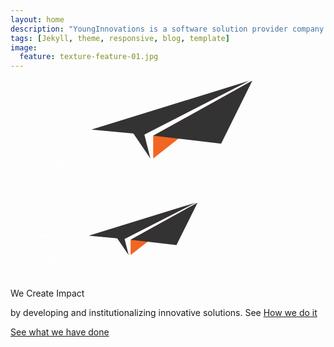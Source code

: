 ```yaml
---
layout: home
description: "YoungInnovations is a software solution provider company that works with clients from around the globe to provide innovative solutions."
tags: [Jekyll, theme, responsive, blog, template]
image:
  feature: texture-feature-01.jpg
---
```



<section class="impact-wrap">
<div class="impact-image">
<div class="impact-screen-image">
<?xml version="1.0" encoding="UTF-8" standalone="no"?>
<svg width="390px" height="188px" viewBox="0 0 390 188" version="1.1" xmlns="http://www.w3.org/2000/svg" xmlns:xlink="http://www.w3.org/1999/xlink" xmlns:sketch="http://www.bohemiancoding.com/sketch/ns">
    <!-- Generator: Sketch 3.3 (11970) - http://www.bohemiancoding.com/sketch -->
    <title>8_years_plane</title>
    <desc>Created with Sketch.</desc>
    <defs></defs>
    <g id="Page-1" stroke="none" stroke-width="1" fill="none" fill-rule="evenodd" sketch:type="MSPage">
        <g id="8_years_plane" sketch:type="MSArtboardGroup">
            <g id="Plane_innovations" sketch:type="MSLayerGroup" transform="translate(129.000000, 1.000000)">
                <g id="Group" sketch:type="MSShapeGroup">
                    <path d="M99.3265,124.964461 L99.3265,88.5612745 L257.890698,0.600490196 L99.3265,124.964461" id="Shape" fill="#F16622"></path>
                    <path d="M99.3265,88.5612745 L208.001434,101.253676 L257.890698,0.600490196 L99.3265,88.5612745 Z" id="Shape" fill="#333333"></path>
                    <path d="M94.7964434,124.964461 L85.235434,86.7279412 L253.356976,0.600490196 L0.329858491,78.7647059 L67.6454245,85.0759804 L94.7964434,124.964461" id="Shape" fill="#333333"></path>
                </g>
            </g>
            <g id="Group" sketch:type="MSLayerGroup" transform="translate(116.461044, 135.621292) rotate(25.000000) translate(-116.461044, -135.621292) translate(24.961044, 63.621292)" stroke="#FFFFFF" stroke-width="2" stroke-dasharray="2,4" stroke-linecap="round" stroke-linejoin="bevel">
                <ellipse id="Oval-1" sketch:type="MSShapeGroup" cx="27.7614265" cy="28.2909588" rx="27.4651214" ry="27.4651214"></ellipse>
                <path d="M90.2917956,98.4488722 C92.8675008,93.605913 94.3269475,88.0788937 94.3269475,82.2110023 C94.3269475,63.0854169 78.8225972,47.5810666 59.6970118,47.5810666 C40.5714265,47.5810666 25.0670761,63.0854169 25.0670761,82.2110023 C25.0670761,101.336588 40.5714265,116.840938 59.6970118,116.840938 L59.6970118,116.840938" id="Oval-1-Copy" sketch:type="MSShapeGroup"></path>
                <path d="M87.5409488,102.302633 C87.5409488,102.302633 73.3998835,127.192411 23.2776568,143.423359" id="Path-4" sketch:type="MSShapeGroup"></path>
                <path d="M60.6804752,116.724079 C60.6804752,116.724079 127.357185,111.505017 182.905396,29.0794288" id="Path-5" sketch:type="MSShapeGroup"></path>
            </g>
            <path d="M75.072,133.976 C75.0399998,134.093334 74.9920003,134.226666 74.928,134.376 L74.944,134.472 L75.056,135.048 L74.944,135.656 L74.992,135.944 L74.896,136.152 L74.96,136.856 L74.896,136.968 L74.896,137.432 L74.88,137.8 L74.928,137.96 L74.896,138.968 L75.024,139.256 L74.928,139.384 L74.976,139.656 L74.896,139.736 L74.976,140.008 L74.832,140.168 L74.832,140.28 L74.768,140.424 C74.7359998,140.605334 74.6186677,140.866665 74.416,141.208 L74.304,141.608 C74.2186662,141.650667 74.1653334,141.682667 74.144,141.704 L74.096,141.752 L73.952,141.944 L73.792,142.184 L73.52,142.328 C73.3919994,142.562668 73.2426675,142.696 73.072,142.728 C73.0186664,142.781334 72.9813334,142.813333 72.96,142.824 L72.912,142.872 L72.688,142.968 L72.56,143.096 L72.4,143.096 L72.32,143.224 L72.032,143.16 L71.728,143.352 L71.44,143.288 L70.912,143.368 L70.8,143.352 L70.72,143.384 L70.192,143.288 L69.952,143.288 L69.856,143.192 L69.216,142.984 L68.672,142.904 L68.592,142.76 L68.304,142.728 L68.208,142.456 L68.016,142.408 L67.888,142.168 L67.584,142.056 L67.328,141.688 L66.864,141.4 L66.896,141.096 C66.8746666,141.085333 66.826667,140.877335 66.752,140.472 C66.752,140.301332 66.789333,140.093335 66.864,139.848 L66.864,139.704 L67.024,139.624 L67.12,139.352 L67.184,139.384 L67.344,139.128 L67.632,138.904 L67.856,138.84 L68.288,138.488 L68.704,138.52 C68.8106672,138.413333 68.9493325,138.36 69.12,138.36 C69.3653346,138.477334 69.488,138.621332 69.488,138.792 C69.488,138.898667 69.4400005,139.005333 69.344,139.112 L69.12,139.224 L68.88,139.4 L68.64,139.464 L68.496,139.736 L68.256,139.736 L68.16,139.896 L67.952,140.072 L67.968,140.312 L67.84,140.536 L67.904,140.696 L68.016,140.952 L68.368,141.176 L68.448,141.416 L68.88,141.752 L69.12,141.768 L69.408,141.992 L69.696,141.992 L69.872,142.168 L70.096,142.152 L70.224,142.248 L70.992,142.216 L71.488,142.056 L71.792,142.072 L72.128,141.88 C72.2133338,141.848 72.2879997,141.832 72.352,141.832 C72.3733334,141.821333 72.4106664,141.8 72.464,141.768 L72.544,141.64 L72.704,141.688 L72.768,141.624 L72.768,141.496 C72.7786667,141.432 72.8479994,141.378667 72.976,141.336 C73.0186669,141.229333 73.1039994,141.138667 73.232,141.064 C73.2640002,141.010666 73.2906666,140.893334 73.312,140.712 L73.536,140.584 L73.584,140.472 C73.6266669,140.386666 73.6693331,140.296 73.712,140.2 L73.728,140.152 L73.776,139.528 L73.84,139.48 L73.84,139.224 L73.776,138.984 L73.872,138.792 C73.8506666,138.578666 73.84,138.434667 73.84,138.36 C73.84,138.264 73.8453333,138.154667 73.856,138.032 C73.8666667,137.909333 73.872,137.837333 73.872,137.816 L73.872,137 L73.76,136.792 L73.872,136.456 L73.84,136.136 L73.84,135.32 L73.792,135.112 L73.856,135 L73.856,134.792 C73.856,134.717333 73.8613333,134.669333 73.872,134.648 L73.744,134.28 L73.744,133.72 L73.568,134.008 L73.376,134.152 L73.184,134.344 L73.056,134.392 L73.008,134.584 L72.864,134.664 L72.848,134.712 L72.624,134.904 L72.32,135.272 L71.888,135.72 L71.728,135.768 L71.68,135.848 L71.2,136.2 L71.056,136.2 L70.896,136.36 L70.832,136.52 L70.48,136.632 L70.416,136.744 L70.176,136.776 L69.84,137 L69.568,137.064 L69.44,137.16 L69.264,137.192 L69.216,137.224 C69.0773326,137.373334 68.8586682,137.448 68.56,137.448 C68.2399984,137.448 67.9893342,137.346668 67.808,137.144 L67.456,136.616 L67.44,136.312 L67.248,135.736 L67.248,135.256 L67.184,135.064 L67.28,134.904 L67.2,134.552 L67.312,134.456 L67.328,134.296 L67.424,134.104 L67.392,133.768 L67.456,133.64 L67.456,133.528 C67.456,133.303999 67.493333,133.042668 67.568,132.744 L67.52,132.312 L67.568,131.912 L67.424,131.336 L67.456,131.224 L67.392,131.128 L67.584,130.616 C67.6266669,130.445332 67.648,130.274668 67.648,130.104 C67.7760006,130.04 67.9039994,130.008 68.032,130.008 C68.1280005,130.008 68.2239995,130.024 68.32,130.056 L68.464,130.376 L68.736,130.568 C68.7039998,130.728001 68.6773334,130.856 68.656,130.952 L68.8,131.192 L68.736,131.352 L68.944,131.528 L68.752,131.88 L68.848,132.296 L68.736,132.472 L68.752,132.504 L68.656,133.192 L68.656,133.816 L68.56,133.912 L68.496,134.472 L68.352,134.648 C68.352,134.701334 68.3573333,134.770666 68.368,134.856 L68.368,135.016 L68.48,135.304 L68.368,135.512 L68.4,135.768 L68.368,135.832 C68.3893334,135.960001 68.4,136.024 68.4,136.024 L68.544,136.152 L68.656,136.12 L68.672,136.216 L68.784,136.056 L69.248,136.056 C69.3120003,135.992 69.3919995,135.938667 69.488,135.896 C69.7333346,135.725332 69.951999,135.629333 70.144,135.608 L70.16,135.4 C70.4586682,135.239999 70.837331,135.032001 71.296,134.776 L71.36,134.648 C71.3279998,134.669333 71.3013334,134.685333 71.28,134.696 C71.3120002,134.674667 71.3866661,134.626667 71.504,134.552 L71.568,134.344 L71.68,134.168 L71.904,134.088 L72.032,133.896 L72.112,133.912 L72.208,133.848 L72.4,133.64 L72.48,133.624 L72.496,133.576 L72.784,133.272 L72.96,132.984 C73.0773339,132.952 73.1786662,132.877334 73.264,132.76 L73.488,132.296 L73.456,131.8 L73.616,131.736 L73.616,131.688 L73.52,131.4 L73.536,131.336 C73.461333,131.218666 73.424,131.128 73.424,131.064 C73.424,130.946666 73.4879994,130.802668 73.616,130.632 L73.616,130.68 L73.68,130.52 L73.696,130.456 L73.696,130.504 C73.7813338,130.290666 73.994665,130.178667 74.336,130.168 L74.848,130.664 L74.896,131.08 L75.056,131.352 L74.96,131.608 L74.976,131.72 L74.976,131.8 C74.9546666,131.832 74.9280002,131.88 74.896,131.944 L74.944,132.04 L74.944,132.296 L74.88,132.552 L74.944,132.904 L74.944,133.16 L74.992,133.272 L74.96,133.576 L75.072,133.976 Z M82.32,135.688 C82.32,135.816001 82.224001,135.975999 82.032,136.168 C81.9786664,136.338668 81.8986672,136.477333 81.792,136.584 L81.696,136.6 L81.52,136.904 L81.232,136.952 L80.928,137.144 L80.768,137.432 L80.592,137.4 C80.4746661,137.453334 80.378667,137.485333 80.304,137.496 L80.208,137.64 C80.1759998,137.629333 80.1280003,137.624 80.064,137.624 C79.9253326,137.624 79.7920006,137.719999 79.664,137.912 L79.44,137.72 C79.3973331,137.730667 79.3333338,137.736 79.248,137.736 C79.1093326,137.736 78.9920005,137.714667 78.896,137.672 L78.624,137.672 L78.496,137.592 C78.0906646,137.528 77.8346672,137.373335 77.728,137.128 L77.728,137.08 L77.536,136.984 L77.44,136.712 L77.248,136.584 L77.248,136.344 L77.056,135.64 L77.088,135.064 L77.152,134.808 L77.152,134.472 L77.232,134.216 L77.216,134.104 L77.328,133.912 L77.296,133.944 C77.296,133.848 77.3226664,133.746667 77.376,133.64 L77.376,133.56 L77.328,133.176 C77.328,132.994666 77.4079992,132.834667 77.568,132.696 C77.5786667,132.674667 77.584,132.642667 77.584,132.6 C77.584,132.557333 77.5653335,132.469334 77.528,132.336 C77.4906665,132.202666 77.472,132.109334 77.472,132.056 C77.472,131.927999 77.5039997,131.794667 77.568,131.656 C77.6533338,131.784001 77.7759992,131.848 77.936,131.848 L77.984,131.848 C78.0053334,131.805333 78.053333,131.757334 78.128,131.704 C78.2133338,131.437332 78.3306659,131.213334 78.48,131.032 L78.544,130.968 C78.544,130.925333 78.5759997,130.802668 78.64,130.6 L78.768,130.6 L78.8,130.52 L78.928,130.488 C78.9813336,130.402666 79.0159999,130.352 79.032,130.336 C79.0480001,130.32 79.1626656,130.253334 79.376,130.136 C79.4186669,130.061333 79.4826662,129.992 79.568,129.928 C79.6106669,129.906667 79.6639997,129.885333 79.728,129.864 L79.792,129.768 C80.0800014,129.672 80.261333,129.624 80.336,129.624 C80.4213338,129.624 80.501333,129.645333 80.576,129.688 L80.656,129.672 L80.768,129.736 C80.8960006,129.832 81.0239994,129.912 81.152,129.976 L81.424,130.184 L81.424,130.248 C81.6693346,130.440001 81.792,130.711998 81.792,131.064 L81.744,131.224 L81.792,131.752 L81.648,131.848 L81.488,132.264 L81.184,132.6 L81.168,132.856 C80.826665,133.101335 80.5120014,133.298666 80.224,133.448 C80.1279995,133.597334 79.9786677,133.672 79.776,133.672 L79.728,133.672 L79.424,133.864 L79.168,133.864 L78.784,134.024 L78.496,133.88 L78.464,133.88 C78.4426666,133.965334 78.4213334,134.093332 78.4,134.264 L78.272,134.36 L78.256,134.552 L78.16,134.824 C78.1920002,135.080001 78.208,135.245333 78.208,135.32 L78.144,135.368 C78.144,135.506667 78.1386667,135.608 78.128,135.672 C78.128,135.682667 78.1226667,135.698667 78.112,135.72 L78.112,135.768 C78.112,135.853334 78.1546662,135.922666 78.24,135.976 C78.2720002,136.104001 78.325333,136.184 78.4,136.216 L78.512,136.312 L78.864,136.408 L78.864,136.456 L78.992,136.488 L79.536,136.52 L79.856,136.472 L80.016,136.36 L80.112,136.328 L80.272,136.088 L80.352,136.072 L80.752,135.944 C80.7946669,135.869333 80.8639995,135.805334 80.96,135.752 L81.008,135.672 C81.2213344,135.629333 81.3439998,135.517334 81.376,135.336 C81.5253341,135.186666 81.7173322,135.112 81.952,135.112 L82.016,135.112 C82.2186677,135.346668 82.32,135.538666 82.32,135.688 L82.32,135.688 Z M80.736,131.08 C80.736,131.048 80.7200002,130.984 80.688,130.888 L80.608,130.872 L80.576,130.888 L80.512,130.888 C80.4906666,130.898667 80.4693334,130.904 80.448,130.904 C80.4373333,130.904 80.4213334,130.898667 80.4,130.888 L80.352,130.888 L80.192,131 L80.048,131.016 L79.968,131.048 L79.696,131.4 L79.52,131.528 L79.264,131.976 L79.12,132.072 C79.0879998,132.253334 79.0133339,132.407999 78.896,132.536 L78.832,132.648 C78.9493339,132.573333 79.0826659,132.536 79.232,132.536 L79.344,132.488 L79.392,132.344 L79.616,132.36 L79.744,132.168 L79.84,132.168 L80.016,132.232 L80.096,131.992 L80.208,131.992 L80.208,131.816 L80.416,131.768 L80.464,131.72 L80.496,131.576 L80.704,131.272 C80.7253334,131.218666 80.736,131.154667 80.736,131.08 L80.736,131.08 Z M89.68,130.52 L89.52,130.728 L89.648,131.112 L89.44,131.352 L89.36,131.688 L89.312,131.768 L89.344,131.848 C89.344,131.997334 89.306667,132.109333 89.232,132.184 L89.2,132.232 L89.2,132.296 C89.2320002,132.370667 89.248,132.44 89.248,132.504 C89.248,132.557334 89.2426667,132.594667 89.232,132.616 L89.248,132.68 L89.184,132.856 L89.232,133.048 L89.104,133.176 L89.152,133.4 L89.248,133.512 L89.104,133.64 L89.104,133.896 L88.992,134.152 L89.072,134.408 L88.976,134.536 L89.136,134.648 L88.912,135.016 L88.896,135.064 L89.056,135.096 L88.944,135.464 L88.944,135.528 C88.944,135.602667 88.9386667,135.661333 88.928,135.704 L88.944,135.752 L89.2,135.784 L89.408,136.104 L89.296,136.344 L89.472,136.328 C89.5360003,136.456001 89.5733333,136.568 89.584,136.664 L89.344,136.904 C89.269333,136.978667 89.1626674,137.053333 89.024,137.128 L88.752,137.272 L88.672,137.192 L88.512,137.288 L88.016,136.712 L88.016,136.44 C87.9519997,136.226666 87.92,136.029334 87.92,135.848 L87.92,135.752 L87.824,134.808 L87.952,134.136 L87.856,133.752 L87.584,134.2 L87.44,134.616 L87.312,134.68 L87.088,135.032 L86.688,135.4 L86.576,135.592 L86.224,135.896 L86.144,136.104 L85.632,136.424 L85.088,137.032 L84.784,137.096 L84.576,137.256 C84.309332,137.245333 84.1066674,137.144001 83.968,136.952 C83.4879976,136.717332 83.2373334,136.381336 83.216,135.944 L83.296,135.896 L83.28,135.8 L83.264,135.608 L83.168,135.4 L83.264,135.176 L83.296,134.84 L83.408,134.312 L83.408,134.248 C83.3973333,134.226667 83.392,134.205333 83.392,134.184 C83.392,134.141333 83.4026666,134.088 83.424,134.024 C83.4133333,134.002667 83.408,133.96 83.408,133.896 C83.408,133.821333 83.4399997,133.698668 83.504,133.528 L83.616,133.48 C83.5519997,133.426666 83.52,133.368 83.52,133.304 C83.52,133.261333 83.5253333,133.229333 83.536,133.208 C83.5253333,133.176 83.52,133.138667 83.52,133.096 C83.52,132.967999 83.5839994,132.872 83.712,132.808 C83.7440002,132.701333 83.8026662,132.594667 83.888,132.488 L83.808,132.36 L84,132.12 L84,132.056 C84,131.853332 84.0693326,131.666668 84.208,131.496 L84.192,131.208 L84.256,131.144 L84.256,131.096 C84.2453333,131.074667 84.24,131.058667 84.24,131.048 C84.24,130.984 84.2613331,130.930667 84.304,130.888 L84.304,130.792 C84.3466669,130.685333 84.4586658,130.525334 84.64,130.312 C84.8213342,130.098666 84.9546662,129.912001 85.04,129.752 L85.12,129.832 L85.296,129.752 L85.376,129.72 L85.904,129.48 L87.136,129.544 L87.136,129.656 L87.52,129.736 C87.7653346,129.736 87.925333,129.815999 88,129.976 C88,129.944 88.0053333,129.906667 88.016,129.864 L88.016,129.8 L88.352,130.104 L88.656,130.168 L89.232,130.024 L89.44,130.424 L89.68,130.52 Z M88.16,131.352 L88.096,131.24 L87.968,131.208 L87.472,130.808 L87.152,130.76 L86.896,130.76 L86.864,130.728 L86.736,130.776 L86.592,130.696 L86.176,130.696 L86.224,130.76 L85.856,130.888 L85.792,130.968 L85.744,130.984 C85.551999,131.144001 85.418667,131.277333 85.344,131.384 L85.232,131.768 L85.168,131.912 L85.328,132.136 L85.056,132.344 L85.088,132.408 C84.9706661,132.610668 84.912,132.807999 84.912,133 L84.784,133.16 L84.784,133.448 L84.656,133.592 L84.624,133.736 L84.576,133.768 L84.576,133.992 L84.528,134.072 C84.528,134.200001 84.5173334,134.301333 84.496,134.376 L84.528,134.456 L84.384,134.76 L84.448,134.856 L84.336,135.016 L84.448,135.32 L84.272,135.544 L84.304,135.848 L84.304,135.896 L84.368,135.928 L84.448,135.912 C84.5013336,135.858666 84.5546664,135.810667 84.608,135.768 L84.576,135.64 L84.8,135.608 L84.848,135.496 L85.792,134.728 L85.888,134.696 L86,134.424 C86.0640003,134.402667 86.1546661,134.36 86.272,134.296 L86.368,134.04 L86.496,134.04 L86.448,133.768 L86.672,133.736 C86.6933334,133.693333 86.7279998,133.64 86.776,133.576 C86.8240002,133.512 86.8746664,133.453334 86.928,133.4 L87.744,132.312 L87.872,132.072 L87.856,132.008 L87.968,131.832 L88,131.656 L88.144,131.528 L88.16,131.352 Z M97.632,131.048 L97.504,131.576 L96.912,131.656 L96.592,131.864 L96.384,131.768 L96.16,131.896 L95.92,131.992 L95.76,132.104 L95.76,132.168 L95.424,132.328 L95.2,132.616 L95.088,132.616 C94.9173325,132.797334 94.794667,132.909333 94.72,132.952 L94.496,133.32 L94.416,133.352 C94.3839998,133.437334 94.3466669,133.565332 94.304,133.736 L94.08,133.816 L93.984,134.008 L93.856,134.168 L93.824,134.408 L93.696,134.456 L93.696,134.696 L93.648,134.744 C93.6800002,134.797334 93.7173331,134.856 93.76,134.92 L93.52,135.016 L93.488,135.224 L93.328,135.496 L93.424,135.704 L93.216,135.992 C93.2373334,136.098667 93.248,136.173333 93.248,136.216 L93.248,136.28 C93.2373333,136.312 93.232,136.338667 93.232,136.36 L93.264,136.504 L93.536,136.792 L93.328,137.16 L93.136,137.304 L92.688,137.528 L92.096,137.288 L92.096,136.92 L92.032,136.776 L92.08,136.536 C92.0586666,136.365332 92.048,136.237334 92.048,136.152 C92.048,136.12 92.0533333,136.077334 92.064,136.024 L92.064,135.912 L92.048,135.752 C91.973333,135.677333 91.936,135.592 91.936,135.496 C91.936,135.410666 91.973333,135.314667 92.048,135.208 C92.048,135.154666 92.0373334,134.994668 92.016,134.728 L92.064,134.68 L92.016,134.472 L92.048,134.28 L92.016,134.168 L92.064,133.8 L91.968,133.64 L92.032,133.464 L91.968,133.256 C91.9786667,133.192 91.984,133.106667 91.984,133 C91.984,132.839999 91.9626669,132.733334 91.92,132.68 L91.984,132.584 L91.92,132.296 L91.776,132.088 L91.856,131.832 L91.792,131.736 L91.728,131.352 L91.728,131.224 C91.6746664,131.16 91.648,131.08 91.648,130.984 C91.648,130.770666 91.8826643,130.589334 92.352,130.44 L92.752,130.52 L92.832,130.824 L92.992,131.032 L92.944,131.464 C92.9760002,131.677334 93.0133331,131.911999 93.056,132.168 L93.104,132.424 C93.1146667,132.445333 93.1253333,132.504 93.136,132.6 C93.136,132.664 93.1093336,132.733333 93.056,132.808 L93.104,133.128 L93.072,133.48 L93.008,133.64 L93.056,133.704 L93.088,133.864 C93.1520003,133.789333 93.1893333,133.709334 93.2,133.624 L93.264,133.384 C93.2960002,133.32 93.3439997,133.272 93.408,133.24 L93.472,133 L93.696,132.872 L93.728,132.68 L93.904,132.488 L94.032,132.248 C94.1706674,132.098666 94.3039994,132.002667 94.432,131.96 L94.464,131.912 L94.608,131.688 L94.768,131.656 L94.816,131.608 L94.88,131.512 L95.056,131.416 L95.152,131.304 L95.248,131.32 L95.376,131.256 L95.44,131.16 L95.632,131.064 L95.904,130.888 L96.288,130.76 C96.4373341,130.738667 96.5173333,130.728 96.528,130.728 L96.528,130.744 C96.5173333,130.744 96.512,130.749333 96.512,130.76 L96.528,130.76 C96.5706669,130.76 96.6346662,130.738667 96.72,130.696 C96.7733336,130.653333 96.8479995,130.632 96.944,130.632 C96.9866669,130.632 97.0613328,130.642667 97.168,130.664 C97.4453347,130.674667 97.5999998,130.802665 97.632,131.048 L97.632,131.048 Z M103.792,135.688 L103.6,135.912 L103.424,136.328 L103.296,136.424 L103.184,136.648 L102.864,136.68 L102.656,136.888 L102.336,136.888 L102.144,137.048 L101.968,137 L101.76,137.048 L101.76,137.176 L101.168,137.128 L100.912,137.144 L100.72,137.24 L100.56,137.144 C100.666667,137.133333 100.752,137.128 100.816,137.128 C100.730666,137.138667 100.474669,137.16 100.048,137.192 L100,137.176 L99.872,137.16 L99.664,137.272 C99.5999997,137.229333 99.4826675,137.181334 99.312,137.128 C99.0773322,137.106667 98.922667,137.096 98.848,137.096 L98.72,137.096 C98.645333,137.085333 98.5653338,137.08 98.48,137.08 C98.3946662,137.08 98.3093338,137.101333 98.224,137.144 L98,137 L97.872,136.968 C97.8399998,136.968 97.7813338,136.952 97.696,136.92 C97.3013314,136.877333 97.104,136.54667 97.104,135.928 L97.104,135.784 L97.408,135.56 L97.792,135.416 L98.08,135.56 L98.304,135.56 L98.304,135.608 C98.4106672,135.650667 98.4959997,135.735999 98.56,135.864 L98.688,135.88 L98.688,136.088 L98.896,136.136 L98.944,136.168 L100.992,136.04 L101.488,135.96 L101.536,135.96 L101.568,135.88 L101.792,135.848 L101.824,135.8 C102.048001,135.768 102.255999,135.704 102.448,135.608 L102.464,135.528 C102.453333,135.517333 102.432,135.48 102.4,135.416 L102.32,135.432 L102.112,135.272 L101.968,135.272 L101.888,135.16 L101.936,135.096 L101.76,135.128 L101.632,134.984 C101.6,134.994667 101.546667,135 101.472,135 C101.333333,135 101.194667,134.973334 101.056,134.92 L100.912,134.92 L100.8,134.872 L100.576,134.952 L100.448,134.808 L100.4,134.808 L100.176,134.632 L99.68,134.44 L99.52,134.312 L98.912,134.2 L98.848,134.088 L98.4,133.8 L98.16,133.272 L97.968,133 L97.904,132.168 L97.968,132.072 C97.9893334,131.826665 98.0746659,131.613334 98.224,131.432 C98.3840008,131.346666 98.464,131.224001 98.464,131.064 L98.704,131.016 C98.7466669,130.930666 98.8319994,130.850667 98.96,130.776 L99.2,130.584 L100.208,130.2 L100.384,130.152 L100.704,130.12 L101.232,129.976 L102.24,130.04 L102.272,130.12 C102.368,130.152 102.474666,130.237333 102.592,130.376 L102.592,130.456 L102.848,130.616 L102.736,131 L102.704,131.144 C102.64,131.410668 102.490668,131.544 102.256,131.544 C102.063999,131.544 101.92,131.453334 101.824,131.272 L101.824,131.224 L101.632,131.208 L101.408,131.272 L101.2,131.128 L101.088,131.208 C100.949333,131.208 100.821334,131.250666 100.704,131.336 C100.543999,131.336 100.389334,131.399999 100.24,131.528 L100.032,131.528 L99.888,131.64 L99.664,131.688 L99.632,131.72 L99.536,131.768 L99.392,131.912 L99.344,131.928 L99.2,132.152 L99.024,132.248 C98.9813331,132.386667 98.9546667,132.504 98.944,132.6 C98.9546667,132.749334 98.9733332,132.848 99,132.896 C99.0266668,132.944 99.0986661,132.994666 99.216,133.048 L99.216,133.128 L99.424,133.24 C99.5946675,133.304 99.7226662,133.373333 99.808,133.448 L100.128,133.448 L100.336,133.624 L100.704,133.672 L100.848,133.768 L101.472,133.944 L101.552,134.12 L101.616,134.008 C101.754667,134.008 101.941332,134.071999 102.176,134.2 L102.464,134.248 L102.496,134.36 L102.752,134.36 L103.2,134.616 C103.253334,134.754667 103.370666,134.882666 103.552,135 L103.728,135.112 L103.68,135.304 C103.754667,135.410667 103.792,135.522666 103.792,135.64 L103.792,135.688 Z" id="years" fill="#FFFFFF" sketch:type="MSShapeGroup" transform="translate(85.560000, 136.432000) rotate(-17.000000) translate(-85.560000, -136.432000) "></path>
        </g>
    </g>
</svg>
</div>
<div class="impact-mobile-image">
<?xml version="1.0" encoding="UTF-8" standalone="no"?>
<svg width="300px" height="145px" viewBox="0 0 300 145" version="1.1" xmlns="http://www.w3.org/2000/svg" xmlns:xlink="http://www.w3.org/1999/xlink" xmlns:sketch="http://www.bohemiancoding.com/sketch/ns">
    <!-- Generator: Sketch 3.3 (11970) - http://www.bohemiancoding.com/sketch -->
    <title>8_years_plane_small</title>
    <desc>Created with Sketch.</desc>
    <defs></defs>
    <g id="Page-1" stroke="none" stroke-width="1" fill="none" fill-rule="evenodd" sketch:type="MSPage">
        <g id="8_years_plane_small" sketch:type="MSArtboardGroup">
            <g id="Plane_innovations-Copy" sketch:type="MSLayerGroup" transform="translate(125.000000, 8.254054)">
                <g id="Group" sketch:type="MSShapeGroup">
                    <path d="M67.1125,84.3678981 L67.1125,59.790828 L174.250472,0.40541203 L67.1125,84.3678981" id="Shape" fill="#F16622"></path>
                    <path d="M67.1125,59.790828 L140.541509,68.3599145 L174.250472,0.40541203 L67.1125,59.790828 Z" id="Shape" fill="#333333"></path>
                    <path d="M64.0516509,84.3678981 L57.5915094,58.5530803 L171.187146,0.40541203 L0.222877358,53.1768203 L45.7063679,57.4377835 L64.0516509,84.3678981" id="Shape" fill="#333333"></path>
                </g>
            </g>
            <g id="Group-Copy" sketch:type="MSLayerGroup" transform="translate(90.078404, 98.061258) rotate(25.000000) translate(-90.078404, -98.061258) translate(4.578404, 31.061258)" stroke="#FFFFFF" stroke-width="2" stroke-dasharray="2,4" stroke-linecap="round" stroke-linejoin="bevel">
                <ellipse id="Oval-1" sketch:type="MSShapeGroup" cx="25.9210754" cy="26.3971601" rx="25.6444129" ry="25.6266043"></ellipse>
                <path d="M84.3062025,91.8586979 C86.71116,87.3399268 88.0738575,82.1828865 88.0738575,76.7077921 C88.0738575,58.8624748 73.5973163,44.3959867 55.7395978,44.3959867 C37.8818792,44.3959867 23.4053381,58.8624748 23.4053381,76.7077921 C23.4053381,94.5531095 37.8818792,109.019597 55.7395978,109.019597 L55.7395978,109.019597" id="Oval-1-Copy" sketch:type="MSShapeGroup"></path>
                <path d="M81.737714,95.4544877 C81.737714,95.4544877 68.5340834,118.678142 21.7345423,133.822589" id="Path-4" sketch:type="MSShapeGroup"></path>
                <path d="M56.6578658,108.910561 C56.6578658,108.910561 118.914466,104.040864 170.780294,27.1328498" id="Path-5" sketch:type="MSShapeGroup"></path>
            </g>
            <path d="M52.072,100.976 C52.0399998,101.093334 51.9920003,101.226666 51.928,101.376 L51.944,101.472 L52.056,102.048 L51.944,102.656 L51.992,102.944 L51.896,103.152 L51.96,103.856 L51.896,103.968 L51.896,104.432 L51.88,104.8 L51.928,104.96 L51.896,105.968 L52.024,106.256 L51.928,106.384 L51.976,106.656 L51.896,106.736 L51.976,107.008 L51.832,107.168 L51.832,107.28 L51.768,107.424 C51.7359998,107.605334 51.6186677,107.866665 51.416,108.208 L51.304,108.608 C51.2186662,108.650667 51.1653334,108.682667 51.144,108.704 L51.096,108.752 L50.952,108.944 L50.792,109.184 L50.52,109.328 C50.3919994,109.562668 50.2426675,109.696 50.072,109.728 C50.0186664,109.781334 49.9813334,109.813333 49.96,109.824 L49.912,109.872 L49.688,109.968 L49.56,110.096 L49.4,110.096 L49.32,110.224 L49.032,110.16 L48.728,110.352 L48.44,110.288 L47.912,110.368 L47.8,110.352 L47.72,110.384 L47.192,110.288 L46.952,110.288 L46.856,110.192 L46.216,109.984 L45.672,109.904 L45.592,109.76 L45.304,109.728 L45.208,109.456 L45.016,109.408 L44.888,109.168 L44.584,109.056 L44.328,108.688 L43.864,108.4 L43.896,108.096 C43.8746666,108.085333 43.826667,107.877335 43.752,107.472 C43.752,107.301332 43.789333,107.093335 43.864,106.848 L43.864,106.704 L44.024,106.624 L44.12,106.352 L44.184,106.384 L44.344,106.128 L44.632,105.904 L44.856,105.84 L45.288,105.488 L45.704,105.52 C45.8106672,105.413333 45.9493325,105.36 46.12,105.36 C46.3653346,105.477334 46.488,105.621332 46.488,105.792 C46.488,105.898667 46.4400005,106.005333 46.344,106.112 L46.12,106.224 L45.88,106.4 L45.64,106.464 L45.496,106.736 L45.256,106.736 L45.16,106.896 L44.952,107.072 L44.968,107.312 L44.84,107.536 L44.904,107.696 L45.016,107.952 L45.368,108.176 L45.448,108.416 L45.88,108.752 L46.12,108.768 L46.408,108.992 L46.696,108.992 L46.872,109.168 L47.096,109.152 L47.224,109.248 L47.992,109.216 L48.488,109.056 L48.792,109.072 L49.128,108.88 C49.2133338,108.848 49.2879997,108.832 49.352,108.832 C49.3733334,108.821333 49.4106664,108.8 49.464,108.768 L49.544,108.64 L49.704,108.688 L49.768,108.624 L49.768,108.496 C49.7786667,108.432 49.8479994,108.378667 49.976,108.336 C50.0186669,108.229333 50.1039994,108.138667 50.232,108.064 C50.2640002,108.010666 50.2906666,107.893334 50.312,107.712 L50.536,107.584 L50.584,107.472 C50.6266669,107.386666 50.6693331,107.296 50.712,107.2 L50.728,107.152 L50.776,106.528 L50.84,106.48 L50.84,106.224 L50.776,105.984 L50.872,105.792 C50.8506666,105.578666 50.84,105.434667 50.84,105.36 C50.84,105.264 50.8453333,105.154667 50.856,105.032 C50.8666667,104.909333 50.872,104.837333 50.872,104.816 L50.872,104 L50.76,103.792 L50.872,103.456 L50.84,103.136 L50.84,102.32 L50.792,102.112 L50.856,102 L50.856,101.792 C50.856,101.717333 50.8613333,101.669333 50.872,101.648 L50.744,101.28 L50.744,100.72 L50.568,101.008 L50.376,101.152 L50.184,101.344 L50.056,101.392 L50.008,101.584 L49.864,101.664 L49.848,101.712 L49.624,101.904 L49.32,102.272 L48.888,102.72 L48.728,102.768 L48.68,102.848 L48.2,103.2 L48.056,103.2 L47.896,103.36 L47.832,103.52 L47.48,103.632 L47.416,103.744 L47.176,103.776 L46.84,104 L46.568,104.064 L46.44,104.16 L46.264,104.192 L46.216,104.224 C46.0773326,104.373334 45.8586682,104.448 45.56,104.448 C45.2399984,104.448 44.9893342,104.346668 44.808,104.144 L44.456,103.616 L44.44,103.312 L44.248,102.736 L44.248,102.256 L44.184,102.064 L44.28,101.904 L44.2,101.552 L44.312,101.456 L44.328,101.296 L44.424,101.104 L44.392,100.768 L44.456,100.64 L44.456,100.528 C44.456,100.303999 44.493333,100.042668 44.568,99.744 L44.52,99.312 L44.568,98.912 L44.424,98.336 L44.456,98.224 L44.392,98.128 L44.584,97.616 C44.6266669,97.4453325 44.648,97.2746675 44.648,97.104 C44.7760006,97.0399997 44.9039994,97.008 45.032,97.008 C45.1280005,97.008 45.2239995,97.0239998 45.32,97.056 L45.464,97.376 L45.736,97.568 C45.7039998,97.7280008 45.6773334,97.8559995 45.656,97.952 L45.8,98.192 L45.736,98.352 L45.944,98.528 L45.752,98.88 L45.848,99.296 L45.736,99.472 L45.752,99.504 L45.656,100.192 L45.656,100.816 L45.56,100.912 L45.496,101.472 L45.352,101.648 C45.352,101.701334 45.3573333,101.770666 45.368,101.856 L45.368,102.016 L45.48,102.304 L45.368,102.512 L45.4,102.768 L45.368,102.832 C45.3893334,102.960001 45.4,103.024 45.4,103.024 L45.544,103.152 L45.656,103.12 L45.672,103.216 L45.784,103.056 L46.248,103.056 C46.3120003,102.992 46.3919995,102.938667 46.488,102.896 C46.7333346,102.725332 46.951999,102.629333 47.144,102.608 L47.16,102.4 C47.4586682,102.239999 47.837331,102.032001 48.296,101.776 L48.36,101.648 C48.3279998,101.669333 48.3013334,101.685333 48.28,101.696 C48.3120002,101.674667 48.3866661,101.626667 48.504,101.552 L48.568,101.344 L48.68,101.168 L48.904,101.088 L49.032,100.896 L49.112,100.912 L49.208,100.848 L49.4,100.64 L49.48,100.624 L49.496,100.576 L49.784,100.272 L49.96,99.984 C50.0773339,99.9519998 50.1786662,99.8773339 50.264,99.76 L50.488,99.296 L50.456,98.8 L50.616,98.736 L50.616,98.688 L50.52,98.4 L50.536,98.336 C50.461333,98.2186661 50.424,98.1280003 50.424,98.064 C50.424,97.9466661 50.4879994,97.8026675 50.616,97.632 L50.616,97.68 L50.68,97.52 L50.696,97.456 L50.696,97.504 C50.7813338,97.2906656 50.994665,97.1786667 51.336,97.168 L51.848,97.664 L51.896,98.08 L52.056,98.352 L51.96,98.608 L51.976,98.72 L51.976,98.8 C51.9546666,98.8320002 51.9280002,98.8799997 51.896,98.944 L51.944,99.04 L51.944,99.296 L51.88,99.552 L51.944,99.904 L51.944,100.16 L51.992,100.272 L51.96,100.576 L52.072,100.976 Z M59.32,102.688 C59.32,102.816001 59.224001,102.975999 59.032,103.168 C58.9786664,103.338668 58.8986672,103.477333 58.792,103.584 L58.696,103.6 L58.52,103.904 L58.232,103.952 L57.928,104.144 L57.768,104.432 L57.592,104.4 C57.4746661,104.453334 57.378667,104.485333 57.304,104.496 L57.208,104.64 C57.1759998,104.629333 57.1280003,104.624 57.064,104.624 C56.9253326,104.624 56.7920006,104.719999 56.664,104.912 L56.44,104.72 C56.3973331,104.730667 56.3333338,104.736 56.248,104.736 C56.1093326,104.736 55.9920005,104.714667 55.896,104.672 L55.624,104.672 L55.496,104.592 C55.0906646,104.528 54.8346672,104.373335 54.728,104.128 L54.728,104.08 L54.536,103.984 L54.44,103.712 L54.248,103.584 L54.248,103.344 L54.056,102.64 L54.088,102.064 L54.152,101.808 L54.152,101.472 L54.232,101.216 L54.216,101.104 L54.328,100.912 L54.296,100.944 C54.296,100.848 54.3226664,100.746667 54.376,100.64 L54.376,100.56 L54.328,100.176 C54.328,99.9946658 54.4079992,99.8346674 54.568,99.696 C54.5786667,99.6746666 54.584,99.6426669 54.584,99.6 C54.584,99.5573331 54.5653335,99.469334 54.528,99.336 C54.4906665,99.202666 54.472,99.1093336 54.472,99.056 C54.472,98.9279994 54.5039997,98.7946674 54.568,98.656 C54.6533338,98.7840006 54.7759992,98.848 54.936,98.848 L54.984,98.848 C55.0053334,98.8053331 55.053333,98.7573336 55.128,98.704 C55.2133338,98.437332 55.3306659,98.2133342 55.48,98.032 L55.544,97.968 C55.544,97.9253331 55.5759997,97.8026677 55.64,97.6 L55.768,97.6 L55.8,97.52 L55.928,97.488 C55.9813336,97.4026662 56.0159999,97.3520001 56.032,97.336 C56.0480001,97.3199999 56.1626656,97.2533339 56.376,97.136 C56.4186669,97.061333 56.4826662,96.9920003 56.568,96.928 C56.6106669,96.9066666 56.6639997,96.8853334 56.728,96.864 L56.792,96.768 C57.0800014,96.6719995 57.261333,96.624 57.336,96.624 C57.4213338,96.624 57.501333,96.6453331 57.576,96.688 L57.656,96.672 L57.768,96.736 C57.8960006,96.8320005 58.0239994,96.9119997 58.152,96.976 L58.424,97.184 L58.424,97.248 C58.6693346,97.440001 58.792,97.7119982 58.792,98.064 L58.744,98.224 L58.792,98.752 L58.648,98.848 L58.488,99.264 L58.184,99.6 L58.168,99.856 C57.826665,100.101335 57.5120014,100.298666 57.224,100.448 C57.1279995,100.597334 56.9786677,100.672 56.776,100.672 L56.728,100.672 L56.424,100.864 L56.168,100.864 L55.784,101.024 L55.496,100.88 L55.464,100.88 C55.4426666,100.965334 55.4213334,101.093332 55.4,101.264 L55.272,101.36 L55.256,101.552 L55.16,101.824 C55.1920002,102.080001 55.208,102.245333 55.208,102.32 L55.144,102.368 C55.144,102.506667 55.1386667,102.608 55.128,102.672 C55.128,102.682667 55.1226667,102.698667 55.112,102.72 L55.112,102.768 C55.112,102.853334 55.1546662,102.922666 55.24,102.976 C55.2720002,103.104001 55.325333,103.184 55.4,103.216 L55.512,103.312 L55.864,103.408 L55.864,103.456 L55.992,103.488 L56.536,103.52 L56.856,103.472 L57.016,103.36 L57.112,103.328 L57.272,103.088 L57.352,103.072 L57.752,102.944 C57.7946669,102.869333 57.8639995,102.805334 57.96,102.752 L58.008,102.672 C58.2213344,102.629333 58.3439998,102.517334 58.376,102.336 C58.5253341,102.186666 58.7173322,102.112 58.952,102.112 L59.016,102.112 C59.2186677,102.346668 59.32,102.538666 59.32,102.688 L59.32,102.688 Z M57.736,98.08 C57.736,98.0479998 57.7200002,97.9840005 57.688,97.888 L57.608,97.872 L57.576,97.888 L57.512,97.888 C57.4906666,97.8986667 57.4693334,97.904 57.448,97.904 C57.4373333,97.904 57.4213334,97.8986667 57.4,97.888 L57.352,97.888 L57.192,98 L57.048,98.016 L56.968,98.048 L56.696,98.4 L56.52,98.528 L56.264,98.976 L56.12,99.072 C56.0879998,99.2533342 56.0133339,99.4079994 55.896,99.536 L55.832,99.648 C55.9493339,99.573333 56.0826659,99.536 56.232,99.536 L56.344,99.488 L56.392,99.344 L56.616,99.36 L56.744,99.168 L56.84,99.168 L57.016,99.232 L57.096,98.992 L57.208,98.992 L57.208,98.816 L57.416,98.768 L57.464,98.72 L57.496,98.576 L57.704,98.272 C57.7253334,98.2186664 57.736,98.154667 57.736,98.08 L57.736,98.08 Z M66.68,97.52 L66.52,97.728 L66.648,98.112 L66.44,98.352 L66.36,98.688 L66.312,98.768 L66.344,98.848 C66.344,98.9973341 66.306667,99.109333 66.232,99.184 L66.2,99.232 L66.2,99.296 C66.2320002,99.370667 66.248,99.4399997 66.248,99.504 C66.248,99.5573336 66.2426667,99.5946666 66.232,99.616 L66.248,99.68 L66.184,99.856 L66.232,100.048 L66.104,100.176 L66.152,100.4 L66.248,100.512 L66.104,100.64 L66.104,100.896 L65.992,101.152 L66.072,101.408 L65.976,101.536 L66.136,101.648 L65.912,102.016 L65.896,102.064 L66.056,102.096 L65.944,102.464 L65.944,102.528 C65.944,102.602667 65.9386667,102.661333 65.928,102.704 L65.944,102.752 L66.2,102.784 L66.408,103.104 L66.296,103.344 L66.472,103.328 C66.5360003,103.456001 66.5733333,103.568 66.584,103.664 L66.344,103.904 C66.269333,103.978667 66.1626674,104.053333 66.024,104.128 L65.752,104.272 L65.672,104.192 L65.512,104.288 L65.016,103.712 L65.016,103.44 C64.9519997,103.226666 64.92,103.029334 64.92,102.848 L64.92,102.752 L64.824,101.808 L64.952,101.136 L64.856,100.752 L64.584,101.2 L64.44,101.616 L64.312,101.68 L64.088,102.032 L63.688,102.4 L63.576,102.592 L63.224,102.896 L63.144,103.104 L62.632,103.424 L62.088,104.032 L61.784,104.096 L61.576,104.256 C61.309332,104.245333 61.1066674,104.144001 60.968,103.952 C60.4879976,103.717332 60.2373334,103.381336 60.216,102.944 L60.296,102.896 L60.28,102.8 L60.264,102.608 L60.168,102.4 L60.264,102.176 L60.296,101.84 L60.408,101.312 L60.408,101.248 C60.3973333,101.226667 60.392,101.205333 60.392,101.184 C60.392,101.141333 60.4026666,101.088 60.424,101.024 C60.4133333,101.002667 60.408,100.96 60.408,100.896 C60.408,100.821333 60.4399997,100.698668 60.504,100.528 L60.616,100.48 C60.5519997,100.426666 60.52,100.368 60.52,100.304 C60.52,100.261333 60.5253333,100.229333 60.536,100.208 C60.5253333,100.176 60.52,100.138667 60.52,100.096 C60.52,99.9679994 60.5839994,99.8720003 60.712,99.808 C60.7440002,99.7013328 60.8026662,99.5946672 60.888,99.488 L60.808,99.36 L61,99.12 L61,99.056 C61,98.8533323 61.0693326,98.6666675 61.208,98.496 L61.192,98.208 L61.256,98.144 L61.256,98.096 C61.2453333,98.0746666 61.24,98.0586667 61.24,98.048 C61.24,97.9839997 61.2613331,97.9306669 61.304,97.888 L61.304,97.792 C61.3466669,97.6853328 61.4586658,97.5253344 61.64,97.312 C61.8213342,97.0986656 61.9546662,96.9120008 62.04,96.752 L62.12,96.832 L62.296,96.752 L62.376,96.72 L62.904,96.48 L64.136,96.544 L64.136,96.656 L64.52,96.736 C64.7653346,96.736 64.925333,96.8159992 65,96.976 C65,96.9439998 65.0053333,96.9066669 65.016,96.864 L65.016,96.8 L65.352,97.104 L65.656,97.168 L66.232,97.024 L66.44,97.424 L66.68,97.52 Z M65.16,98.352 L65.096,98.24 L64.968,98.208 L64.472,97.808 L64.152,97.76 L63.896,97.76 L63.864,97.728 L63.736,97.776 L63.592,97.696 L63.176,97.696 L63.224,97.76 L62.856,97.888 L62.792,97.968 L62.744,97.984 C62.551999,98.1440008 62.418667,98.2773328 62.344,98.384 L62.232,98.768 L62.168,98.912 L62.328,99.136 L62.056,99.344 L62.088,99.408 C61.9706661,99.6106677 61.912,99.807999 61.912,100 L61.784,100.16 L61.784,100.448 L61.656,100.592 L61.624,100.736 L61.576,100.768 L61.576,100.992 L61.528,101.072 C61.528,101.200001 61.5173334,101.301333 61.496,101.376 L61.528,101.456 L61.384,101.76 L61.448,101.856 L61.336,102.016 L61.448,102.32 L61.272,102.544 L61.304,102.848 L61.304,102.896 L61.368,102.928 L61.448,102.912 C61.5013336,102.858666 61.5546664,102.810667 61.608,102.768 L61.576,102.64 L61.8,102.608 L61.848,102.496 L62.792,101.728 L62.888,101.696 L63,101.424 C63.0640003,101.402667 63.1546661,101.36 63.272,101.296 L63.368,101.04 L63.496,101.04 L63.448,100.768 L63.672,100.736 C63.6933334,100.693333 63.7279998,100.64 63.776,100.576 C63.8240002,100.512 63.8746664,100.453334 63.928,100.4 L64.744,99.312 L64.872,99.072 L64.856,99.008 L64.968,98.832 L65,98.656 L65.144,98.528 L65.16,98.352 Z M74.632,98.048 L74.504,98.576 L73.912,98.656 L73.592,98.864 L73.384,98.768 L73.16,98.896 L72.92,98.992 L72.76,99.104 L72.76,99.168 L72.424,99.328 L72.2,99.616 L72.088,99.616 C71.9173325,99.7973342 71.794667,99.9093331 71.72,99.952 L71.496,100.32 L71.416,100.352 C71.3839998,100.437334 71.3466669,100.565332 71.304,100.736 L71.08,100.816 L70.984,101.008 L70.856,101.168 L70.824,101.408 L70.696,101.456 L70.696,101.696 L70.648,101.744 C70.6800002,101.797334 70.7173331,101.856 70.76,101.92 L70.52,102.016 L70.488,102.224 L70.328,102.496 L70.424,102.704 L70.216,102.992 C70.2373334,103.098667 70.248,103.173333 70.248,103.216 L70.248,103.28 C70.2373333,103.312 70.232,103.338667 70.232,103.36 L70.264,103.504 L70.536,103.792 L70.328,104.16 L70.136,104.304 L69.688,104.528 L69.096,104.288 L69.096,103.92 L69.032,103.776 L69.08,103.536 C69.0586666,103.365332 69.048,103.237334 69.048,103.152 C69.048,103.12 69.0533333,103.077334 69.064,103.024 L69.064,102.912 L69.048,102.752 C68.973333,102.677333 68.936,102.592 68.936,102.496 C68.936,102.410666 68.973333,102.314667 69.048,102.208 C69.048,102.154666 69.0373334,101.994668 69.016,101.728 L69.064,101.68 L69.016,101.472 L69.048,101.28 L69.016,101.168 L69.064,100.8 L68.968,100.64 L69.032,100.464 L68.968,100.256 C68.9786667,100.192 68.984,100.106667 68.984,100 C68.984,99.8399992 68.9626669,99.7333336 68.92,99.68 L68.984,99.584 L68.92,99.296 L68.776,99.088 L68.856,98.832 L68.792,98.736 L68.728,98.352 L68.728,98.224 C68.6746664,98.1599997 68.648,98.0800005 68.648,97.984 C68.648,97.7706656 68.8826643,97.5893341 69.352,97.44 L69.752,97.52 L69.832,97.824 L69.992,98.032 L69.944,98.464 C69.9760002,98.6773344 70.0133331,98.9119987 70.056,99.168 L70.104,99.424 C70.1146667,99.4453334 70.1253333,99.5039995 70.136,99.6 C70.136,99.6640003 70.1093336,99.733333 70.056,99.808 L70.104,100.128 L70.072,100.48 L70.008,100.64 L70.056,100.704 L70.088,100.864 C70.1520003,100.789333 70.1893333,100.709334 70.2,100.624 L70.264,100.384 C70.2960002,100.32 70.3439997,100.272 70.408,100.24 L70.472,100 L70.696,99.872 L70.728,99.68 L70.904,99.488 L71.032,99.248 C71.1706674,99.0986659 71.3039994,99.0026669 71.432,98.96 L71.464,98.912 L71.608,98.688 L71.768,98.656 L71.816,98.608 L71.88,98.512 L72.056,98.416 L72.152,98.304 L72.248,98.32 L72.376,98.256 L72.44,98.16 L72.632,98.064 L72.904,97.888 L73.288,97.76 C73.4373341,97.7386666 73.5173333,97.728 73.528,97.728 L73.528,97.744 C73.5173333,97.744 73.512,97.7493333 73.512,97.76 L73.528,97.76 C73.5706669,97.76 73.6346662,97.7386669 73.72,97.696 C73.7733336,97.6533331 73.8479995,97.632 73.944,97.632 C73.9866669,97.632 74.0613328,97.6426666 74.168,97.664 C74.4453347,97.6746667 74.5999998,97.8026654 74.632,98.048 L74.632,98.048 Z M80.792,102.688 L80.6,102.912 L80.424,103.328 L80.296,103.424 L80.184,103.648 L79.864,103.68 L79.656,103.888 L79.336,103.888 L79.144,104.048 L78.968,104 L78.76,104.048 L78.76,104.176 L78.168,104.128 L77.912,104.144 L77.72,104.24 L77.56,104.144 C77.6666672,104.133333 77.7519997,104.128 77.816,104.128 C77.7306662,104.138667 77.4746688,104.16 77.048,104.192 L77,104.176 L76.872,104.16 L76.664,104.272 C76.5999997,104.229333 76.4826675,104.181334 76.312,104.128 C76.0773322,104.106667 75.922667,104.096 75.848,104.096 L75.72,104.096 C75.645333,104.085333 75.5653338,104.08 75.48,104.08 C75.3946662,104.08 75.3093338,104.101333 75.224,104.144 L75,104 L74.872,103.968 C74.8399998,103.968 74.7813338,103.952 74.696,103.92 C74.3013314,103.877333 74.104,103.54667 74.104,102.928 L74.104,102.784 L74.408,102.56 L74.792,102.416 L75.08,102.56 L75.304,102.56 L75.304,102.608 C75.4106672,102.650667 75.4959997,102.735999 75.56,102.864 L75.688,102.88 L75.688,103.088 L75.896,103.136 L75.944,103.168 L77.992,103.04 L78.488,102.96 L78.536,102.96 L78.568,102.88 L78.792,102.848 L78.824,102.8 C79.0480011,102.768 79.255999,102.704 79.448,102.608 L79.464,102.528 C79.4533333,102.517333 79.4320002,102.48 79.4,102.416 L79.32,102.432 L79.112,102.272 L78.968,102.272 L78.888,102.16 L78.936,102.096 L78.76,102.128 L78.632,101.984 C78.5999998,101.994667 78.546667,102 78.472,102 C78.3333326,102 78.1946674,101.973334 78.056,101.92 L77.912,101.92 L77.8,101.872 L77.576,101.952 L77.448,101.808 L77.4,101.808 L77.176,101.632 L76.68,101.44 L76.52,101.312 L75.912,101.2 L75.848,101.088 L75.4,100.8 L75.16,100.272 L74.968,100 L74.904,99.168 L74.968,99.072 C74.9893334,98.8266654 75.0746659,98.6133342 75.224,98.432 C75.3840008,98.3466662 75.464,98.2240008 75.464,98.064 L75.704,98.016 C75.7466669,97.9306662 75.8319994,97.850667 75.96,97.776 L76.2,97.584 L77.208,97.2 L77.384,97.152 L77.704,97.12 L78.232,96.976 L79.24,97.04 L79.272,97.12 C79.3680005,97.1520002 79.4746661,97.2373326 79.592,97.376 L79.592,97.456 L79.848,97.616 L79.736,98 L79.704,98.144 C79.6399997,98.410668 79.4906678,98.544 79.256,98.544 C79.063999,98.544 78.9200005,98.4533342 78.824,98.272 L78.824,98.224 L78.632,98.208 L78.408,98.272 L78.2,98.128 L78.088,98.208 C77.9493326,98.208 77.8213339,98.2506662 77.704,98.336 C77.5439992,98.336 77.3893341,98.3999994 77.24,98.528 L77.032,98.528 L76.888,98.64 L76.664,98.688 L76.632,98.72 L76.536,98.768 L76.392,98.912 L76.344,98.928 L76.2,99.152 L76.024,99.248 C75.9813331,99.3866674 75.9546667,99.5039995 75.944,99.6 C75.9546667,99.7493341 75.9733332,99.8479998 76,99.896 C76.0266668,99.9440002 76.0986661,99.9946664 76.216,100.048 L76.216,100.128 L76.424,100.24 C76.5946675,100.304 76.7226662,100.373333 76.808,100.448 L77.128,100.448 L77.336,100.624 L77.704,100.672 L77.848,100.768 L78.472,100.944 L78.552,101.12 L78.616,101.008 C78.7546674,101.008 78.9413322,101.071999 79.176,101.2 L79.464,101.248 L79.496,101.36 L79.752,101.36 L80.2,101.616 C80.2533336,101.754667 80.3706658,101.882666 80.552,102 L80.728,102.112 L80.68,102.304 C80.754667,102.410667 80.792,102.522666 80.792,102.64 L80.792,102.688 Z" id="years" fill="#FFFFFF" sketch:type="MSShapeGroup" transform="translate(62.560000, 103.432000) rotate(-17.000000) translate(-62.560000, -103.432000) "></path>
        </g>
    </g>
</svg>
</div>
</div>
<div class="impact-info">
<span class="impact">We Create Impact</span>
<p>
by developing and institutionalizing innovative solutions. See <a href="{{site.url}}/ourstory">How we do it</a>
</p>
</div>
</section>

<a href="work" class="button work-btn"><span class="see-work"> See what we have done</span><span class="progress"></span></a>
